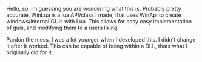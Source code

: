Hello, so, im guessing you are wondering what this is. Probably pretty accurate.
WinLua is a lua API/class I made, that uses WinApi to create windows/internal GUIs
with Lua. This allows for easy easy implementation of guis, and modifying them to
a users liking.

Pardon the mess, I was a lot younger when I developed this. I didn't change it after it worked.
This can be capable of being within a DLL, thats what I originally did for it.
